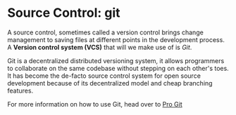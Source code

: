 # Source Control: git

A source control, sometimes called a version control brings change management to saving files at different points in the development process. A **Version control system \(VCS\)** that will we make use of is _Git_.

Git is a decentralized distributed versioning system, it allows programmers to collaborate on the same codebase without stepping on each other's toes. It has become the de-facto source control system for open source development because of its decentralized model and cheap branching features.

For more information on how to use Git, head over to [Pro Git](https://www.gitbook.com/book/gitbookio/progit/details)

